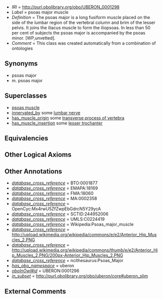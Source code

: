  * *IRI* = http://purl.obolibrary.org/obo/UBERON_0001298
 * *Label* = psoas major muscle
 * *Definition* = The psoas major is a long fusiform muscle placed on the side of the lumbar region of the vertebral column and brim of the lesser pelvis. It joins the iliacus muscle to form the iliopsoas. In less than 50 per cent of subjects the psoas major is accompanied by the psoas minor. [WP,unvetted].
 * *Comment* = This class was created automatically from a combination of ontologies

## Synonyms

 * psoas major
 * m. psoas major

## Superclasses

 * [psoas muscle](../../UBERON/50/UBERON_0008450.md)
 * [innervated_by](../../RO/05/RO_0002005.md) some [lumbar nerve](../../UBERON/24/UBERON_0009624.md)
 * [has_muscle_origin](../../RO/72/RO_0002372.md) some [transverse process of vertebra](../../UBERON/77/UBERON_0001077.md)
 * [has_muscle_insertion](../../RO/73/RO_0002373.md) some [lesser trochanter](../../UBERON/04/UBERON_0002504.md)

## Equivalencies


## Other Logical Axioms


## Other Annotations

 * *[database_cross_reference](../../ef/oboInOwl#hasDbXref.md)* = BTO:0001877
 * *[database_cross_reference](../../ef/oboInOwl#hasDbXref.md)* = EMAPA:18169
 * *[database_cross_reference](../../ef/oboInOwl#hasDbXref.md)* = FMA:18060
 * *[database_cross_reference](../../ef/oboInOwl#hasDbXref.md)* = MA:0002358
 * *[database_cross_reference](../../ef/oboInOwl#hasDbXref.md)* = OpenCyc:Mx4rwU5ZfZwpEbGdrcN5Y29ycA
 * *[database_cross_reference](../../ef/oboInOwl#hasDbXref.md)* = SCTID:244952006
 * *[database_cross_reference](../../ef/oboInOwl#hasDbXref.md)* = UMLS:C0224419
 * *[database_cross_reference](../../ef/oboInOwl#hasDbXref.md)* = Wikipedia:Psoas_major_muscle
 * *[database_cross_reference](../../ef/oboInOwl#hasDbXref.md)* = http://upload.wikimedia.org/wikipedia/commons/e/e2/Anterior_Hip_Muscles_2.PNG
 * *[database_cross_reference](../../ef/oboInOwl#hasDbXref.md)* = http://upload.wikimedia.org/wikipedia/commons/thumb/e/e2/Anterior_Hip_Muscles_2.PNG/200px-Anterior_Hip_Muscles_2.PNG
 * *[database_cross_reference](../../ef/oboInOwl#hasDbXref.md)* = ncithesaurus:Psoas_Major
 * *[has_obo_namespace](../../ce/oboInOwl#hasOBONamespace.md)* = uberon
 * *[oboInOwl#id](../../id/oboInOwl#id.md)* = UBERON:0001298
 * *[in_subset](../../et/oboInOwl#inSubset.md)* = http://purl.obolibrary.org/obo/uberon/core#uberon_slim

## External Comments

